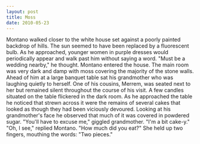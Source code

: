 ```yaml
---
layout: post
title: Moss
date: 2010-05-23
---
```

Montano walked closer to the white house set against a poorly painted
      backdrop of hills. The sun seemed to have been replaced by a fluorescent bulb. As he
      approached, younger women in purple dresses would periodically appear and walk past him
      without saying a word. "Must be a wedding nearby," he thought.  Montano entered the
      house. The main room was very dark and damp with moss covering the majority of the stone
      walls. Ahead of him at a large banquet table sat his grandmother who was laughing quietly to
      herself. One of his cousins, Merrem, was seated next to her but remained silent throughout the
      course of his visit. A few candles situated on the table flickered in the dark room.  As he approached the table he noticed that strewn across it were the remains of several
      cakes that looked as though they had been viciously devoured. Looking at his grandmother's
      face he observed that much of it was covered in powdered sugar.  "You'll have to
      excuse me," giggled grandmother. "I'm a bit cake-y."  "Oh, I see," replied Montano.
      "How much did you eat?"  She held up two fingers, mouthing the words: "Two
      pieces."